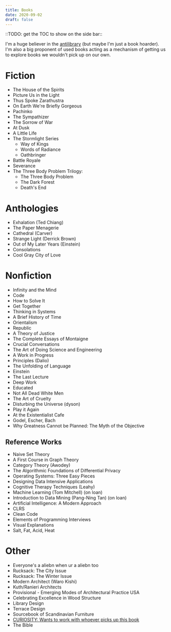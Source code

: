 ```yaml
---
title: Books
date: 2020-09-02
draft: false
---
```

::TODO: get the TOC to show on the side bar::

I'm a huge believer in the [antilibrary](https://fs.blog/2013/06/the-antilibrary/) (but maybe I'm just a book hoarder).
I'm also a big proponent of used books acting as a mechanism of getting us to explore books we wouldn't pick up on our own.

# Fiction
- The House of the Spirits
- Picture Us in the Light
- Thus Spoke Zarathustra
- On Earth We're Briefly Gorgeous
- Pachinko
- The Sympathizer
- The Sorrow of War
- At Dusk
- A Little Life
- The Stormlight Series
  - Way of Kings
  - Words of Radiance
  - Oathbringer
- Battle Royale
- Severance
- The Three Body Problem Trilogy:
  - The Three Body Problem
  - The Dark Forest
  - Death's End

# Anthologies
- Exhalation (Ted Chiang)
- The Paper Menagerie
- Cathedral (Carver)
- Strange Light (Derrick Brown)
- Out of My Later Years (Einstein)
- Consolations
- Cool Gray City of Love

# Nonfiction
- Infinity and the Mind
- Code
- How to Solve It
- Get Together
- Thinking in Systems
- A Brief History of Time
- Orientalism
- Republic
- A Theory of Justice
- The Complete Essays of Montaigne
- Crucial Conversations
- The Art of Doing Science and Engineering
- A Work in Progress
- Principles (Dalio)
- The Unfolding of Language
- Einstein
- The Last Lecture
- Deep Work
- Educated
- Not All Dead White Men
- The Art of Cruelty
- Disturbing the Universe (dyson)
- Play it Again
- At the Existentialist Cafe
- Godel, Escher, Bach
- Why Greatness Cannot be Planned: The Myth of the Objective

## Reference Works
- Naive Set Theory
- A First Course in Graph Theory
- Category Theory (Awodey)
- The Algorithmic Foundations of Differential Privacy
- Operating Systems: Three Easy Pieces
- Designing Data Intensive Applications
- Cognitive Therapy Techniques (Leahy)
- Machine Learning (Tom Mitchell) (on loan)
- Introduction to Data Mining (Pang-Ning Tan) (on loan)
- Artificial Intelligence: A Modern Approach
- CLRS
- Clean Code
- Elements of Programming Interviews
- Visual Explanations
- Salt, Fat, Acid, Heat

# Other
- Everyone's a aliebn when ur a aliebn too
- Rucksack: The City Issue
- Rucksack: The Winter Issue
- Modern Architect (Waro Kishi)
- Kuth/Ranieri Architects
- Provisional - Emerging Modes of Architectural Practice USA
- Celebrating Excellence in Wood Structure
- Library Design
- Terrace Design
- Sourcebook of Scandinavian Furniture
- [CURIOSITY: Wants to work with whoever picks up this book](https://bookofdays-shop.com/?pid=77769260)
- The Bible
